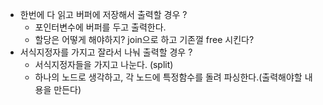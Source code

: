 - 한번에 다 읽고 버퍼에 저장해서 출력할 경우 ?
	- 포인터변수에 버퍼를 두고 출력한다.
	- 할당은 어떻게 해야하지? join으로 하고 기존껄 free 시킨다?
- 서식지정자를 가지고 잘라서 나눠 출력할 경우 ?
	- 서식지정자들을 가지고 나눈다. (split)
	- 하나의 노드로 생각하고, 각 노드에 특정함수를 돌려 파싱한다.(출력해야할 내용을 만든다)

